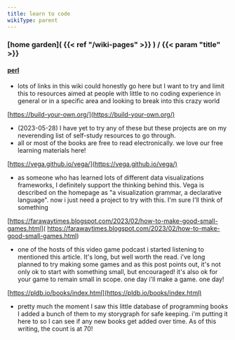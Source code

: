 ```yaml
---
title: learn to code
wikiType: parent
---
```

### [home garden]( {{< ref "/wiki-pages" >}} ) / {{< param "title" >}}
#### [perl](/wiki-pages/perl)
- lots of links in this wiki could honestly go here but I want to try and limit this to resources aimed at 
people with little to no coding experience in general or in a specific area and looking to break into this 
crazy world

[https://build-your-own.org/](https://build-your-own.org/)
- (2023-05-28) I have yet to try any of these but these projects are on my neverending list	of self-study resources
to go through.
- all or most of the books are free to read electronically. we love our free learning materials here!

[https://vega.github.io/vega/](https://vega.github.io/vega/)
- as someone who has learned lots of different data visualizations frameworks, I definitely support the 
thinking behind this. Vega is described on the homepage as "a visualization grammar, a declarative language". 
now i just need a project to try with this. I'm sure I'll think of something

[https://farawaytimes.blogspot.com/2023/02/how-to-make-good-small-games.html](
https://farawaytimes.blogspot.com/2023/02/how-to-make-good-small-games.html)
- one of the hosts of this video game podcast i started listening to mentioned this article. It's long, but well
worth the read. i've long planned to try making some games and as this post points out, it's not only ok to start
with something small, but encouraged! it's also ok for your game to remain small in scope. one day i'll make a 
game. one day!

[https://pldb.io/books/index.html](https://pldb.io/books/index.html)
- pretty much the moment I saw this little database of programming books I added a bunch of them to my storygraph
for safe keeping. i'm putting it here to so I can see if any new books get added over time. As of this writing, the
count is at 70!
